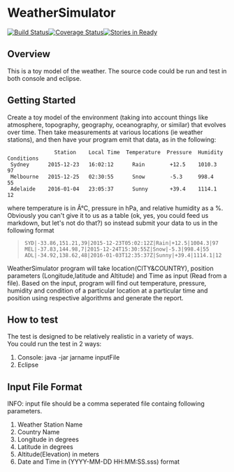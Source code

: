      
# **WeatherSimulator**
[![Build Status](https://travis-ci.org/cubean/environment-toy-model.svg?branch=master)](https://travis-ci.org/cubean/environment-toy-model)[![Coverage Status](https://coveralls.io/repos/github/cubean/environment-toy-model/badge.svg?branch=master)](https://coveralls.io/github/cubean/environment-toy-model?branch=master)[![Stories in Ready](https://badge.waffle.io/cubean/environment-toy-model.svg?label=ready&title=Ready)](http://waffle.io/cubean/environment-toy-model)


## **Overview**

This is a toy model of the weather.
The source code could be run and test in both console and eclipse.

## **Getting Started**

Create a toy model of the environment (taking into account things like atmosphere, topography, geography, oceanography, or similar) that evolves over time. Then take measurements at various locations (ie weather stations), and then have your program emit that data, as in the following:

                   Station    Local Time  Temperature  Pressure  Humidity  Conditions 
     Sydney      2015-12-23   16:02:12      Rain        +12.5    1010.3    97 
     Melbourne   2015-12-25   02:30:55      Snow        -5.3     998.4     55 
     Adelaide    2016-01-04   23:05:37      Sunny       +39.4    1114.1    12 
     
where temperature is in Â°C, pressure in hPa, and relative humidity as a %. Obviously you can't give it to us as a table (ok, yes, you could feed us markdown, but let's not do that?) so instead submit your data to us in the following format

>     SYD|-33.86,151.21,39|2015-12-23T05:02:12Z|Rain|+12.5|1004.3|97
>     MEL|-37.83,144.98,7|2015-12-24T15:30:55Z|Snow|-5.3|998.4|55
>     ADL|-34.92,138.62,48|2016-01-03T12:35:37Z|Sunny|+39.4|1114.1|12

WeatherSimulator program will take location(CITY&COUNTRY), position parameters (Longitude,latitude and Altitude) and Time as input (Read from a file). Based on the input, program will find out temperature, pressure, humidity and condition of a particular location at a particular time and position using respective algorithms and generate the report.


## **How to test**

The test is designed to be relatively realistic in a variety of ways.  
You could run the test in 2 ways:

1. Console: java -jar jarname inputFile
2. Eclipse 

## **Input File Format**
INFO: input file should be a comma seperated file containg following parameters.
1. Weather Station Name
2. Country Name
3. Longitude in degrees
4. Latitude in degrees
5. Altitude(Elevation) in meters
6. Date and Time in (YYYY-MM-DD HH:MM:SS.sss) format
